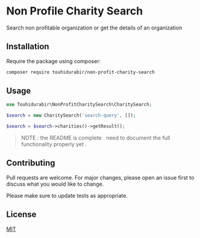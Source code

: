 # Non Profile Charity Search

Search non profitable organization or get the details of an organization

## Installation

Require the package using composer:

```bash
composer require touhidurabir/non-profit-charity-search
```

## Usage

```php
use Touhidurabir\NonProfitCharitySearch\CharitySearch;

$search = new CharitySearch('search-query', []);

$search = $search->charities()->getResult();
```

> NOTE : the README is complete . need to document the full functionality properly yet .

## Contributing
Pull requests are welcome. For major changes, please open an issue first to discuss what you would like to change.

Please make sure to update tests as appropriate.

## License
[MIT](./LICENSE.md)
